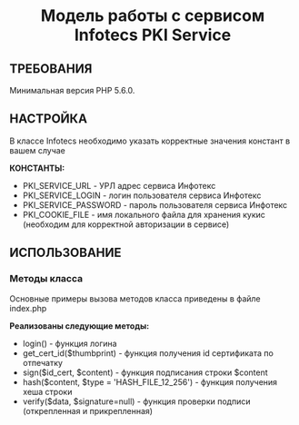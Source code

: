 <p align="center">
    <h1 align="center">Модель работы с сервисом Infotecs PKI Service</h1>
</p>


ТРЕБОВАНИЯ
----------

Минимальная версия PHP 5.6.0.


НАСТРОЙКА
---------

В классе Infotecs необходимо указать корректные значения констант в вашем случае

**КОНСТАНТЫ:**
- PKI_SERVICE_URL - УРЛ адрес сервиса Инфотекс
- PKI_SERVICE_LOGIN - логин пользователя сервиса Инфотекс
- PKI_SERVICE_PASSWORD - пароль пользователя сервиса Инфотекс
- PKI_COOKIE_FILE - имя локального файла для хранения кукис (необходим для корректной авторизации в сервисе)


ИСПОЛЬЗОВАНИЕ
-------------

### Методы класса

Основные примеры вызова методов класса приведены в файле index.php

**Реализованы следующие методы:**
- login() - функция логина
- get_cert_id($thumbprint) - функция получения id сертификата по отпечатку
- sign($id_cert, $content) - функция подписания строки $content 
- hash($content, $type = 'HASH_FILE_12_256') - функция получения хеша строки
- verify($data, $signature=null) - функция проверки подписи (открепленная и прикрепленная)